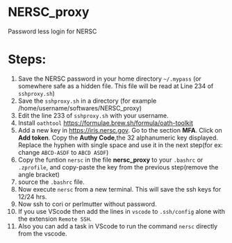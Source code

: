 # NERSC_proxy
Password less login for NERSC


# Steps:


1. Save the NERSC password in your home directory `~/.mypass` (or somewhere safe as a hidden file. This file will be read at Line 234 of `sshproxy.sh`)
2. Save the `sshproxy.sh` in a directory (for example /home/username/softwares/NERSC_proxy)
3. Edit the line 233 of `sshproxy.sh` with your username.
4. Install `oathtool` https://formulae.brew.sh/formula/oath-toolkit
5. Add a new key in https://iris.nersc.gov. Go to the section __MFA__. Click on __Add token__. Copy the __Authy Code__,the 32 alphanumeric key displayed. Replace the hyphen with single space and use it in the next step(for ex: change `ABCD-ASDF` to `ABCD ASDF`)
6. Copy the funtion `nersc` in the file __nersc_proxy__ to your `.bashrc` or `.zprofile`, and copy-paste the key from the previous step(remove the angle bracket)
7. source the `.bashrc` file.
8. Now execute `nersc` from a new terminal. This will save the ssh keys for 12/24 hrs. 
9. Now ssh to cori or perlmutter without password.
10. If you use VScode then add the lines in `vscode` to `.ssh/config` alone with the extension `Remote SSH`.
11. Also you can add a task in VScode to run the command `nersc` directly from the vscode.

